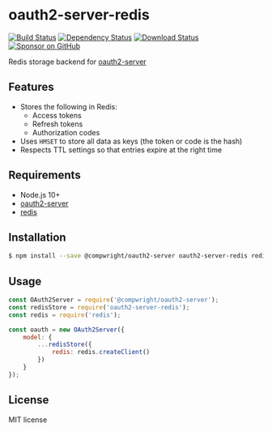 # oauth2-server-redis

[![Build Status](https://travis-ci.org/compwright/oauth2-server-redis.svg?branch=master)](https://travis-ci.org/compwright/oauth2-server-redis)
[![Dependency Status](https://img.shields.io/david/compwright/oauth2-server-redis.svg?style=flat-square)](https://david-dm.org/compwright/oauth2-server-redis)
[![Download Status](https://img.shields.io/npm/dm/oauth2-server-redis.svg?style=flat-square)](https://www.npmjs.com/package/oauth2-server-redis)
[![Sponsor on GitHub](https://img.shields.io/static/v1?label=Sponsor&message=❤&logo=GitHub&link=https://github.com/sponsors/compwright)](https://github.com/sponsors/compwright)

Redis storage backend for [oauth2-server](https://github.com/compwright/node-oauth2-server)

## Features

* Stores the following in Redis:
    * Access tokens
    * Refresh tokens
    * Authorization codes
* Uses `HMSET` to store all data as keys (the token or code is the hash)
* Respects TTL settings so that entries expire at the right time

## Requirements

* Node.js 10+
* [oauth2-server](https://github.com/compwright/node-oauth2-server)
* [redis](https://www.npmjs.com/package/redis)

## Installation

```bash
$ npm install --save @compwright/oauth2-server oauth2-server-redis redis
```

## Usage

```javascript
const OAuth2Server = require('@compwright/oauth2-server');
const redisStore = require('oauth2-server-redis');
const redis = require('redis');

const oauth = new OAuth2Server({
    model: {
        ...redisStore({
            redis: redis.createClient()
        })
    }
});
```

## License

MIT license
